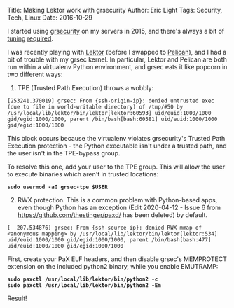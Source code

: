 Title: Making Lektor work with grsecurity
Author: Eric Light
Tags: Security, Tech, Linux
Date: 2016-10-29

I started using [grsecurity](https://grsecurity.net/) on my servers in 2015, and there's always a bit of [tuning](https://wiki.archlinux.org/index.php/Grsecurity) [required](http://hardenedlinux.org/system-security/2016/01/10/hardening-your-desktop-linux-mint-with-grsec.html).

I was recently playing with [Lektor](https://www.getlektor.com) (before I swapped to [Pelican](https://www.getpelican.com)), and I had a bit of trouble with my grsec kernel.  In particular, Lektor and Pelican are both run within a virtualenv Python environment, and grsec eats it like popcorn in two different ways:

1) TPE (Trusted Path Execution) throws a wobbly:

`[253241.370019] grsec: From {ssh-origin-ip}: denied untrusted exec (due to file in world-writable directory) of /tmp/#50 by /usr/local/lib/lektor/bin/lektor[lektor:60593] uid/euid:1000/1000 gid/egid:1000/1000, parent /bin/bash[bash:60581] uid/euid:1000/1000 gid/egid:1000/1000`

This block occurs because the virtualenv violates grsecurity's Trusted Path Execution protection - the Python executable isn't under a trusted path, and the user isn't in the TPE-bypass group.

To resolve this one, add your user to the TPE group.  This will allow the user to execute binaries which aren't in trusted locations:

**`sudo usermod -aG grsec-tpe $USER`**


2) RWX protection.  This is a common problem with Python-based apps, even though Python has an exception (Edit 2020-04-12 - Issue 6 from <https://github.com/thestinger/paxd/> has been deleted) by default.

`[  207.534876] grsec: From {ssh-source-ip}: denied RWX mmap of <anonymous mapping> by /usr/local/lib/lektor/bin/lektor[lektor:534] uid/euid:1000/1000 gid/egid:1000/1000, parent /bin/bash[bash:477] uid/euid:1000/1000 gid/egid:1000/1000`

First, create your PaX ELF headers, and then disable grsec's MEMPROTECT extension on the included python2 binary, while you enable EMUTRAMP:

**`sudo paxctl /usr/local/lib/lektor/bin/python2 -c`  
`sudo paxctl /usr/local/lib/lektor/bin/python2 -Em`**

Result!
